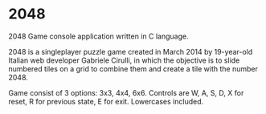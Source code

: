 # 2048
2048 Game console application written in C language.

2048 is a singleplayer puzzle game created in March 2014 by 19-year-old Italian web developer Gabriele Cirulli, in which the objective is to slide numbered tiles on a grid to combine them and create a tile with the number 2048. 

Game consist of 3 options: 3x3, 4x4, 6x6. Controls are W, A, S, D, X for reset, R for previous state, E for exit. Lowercases included.
